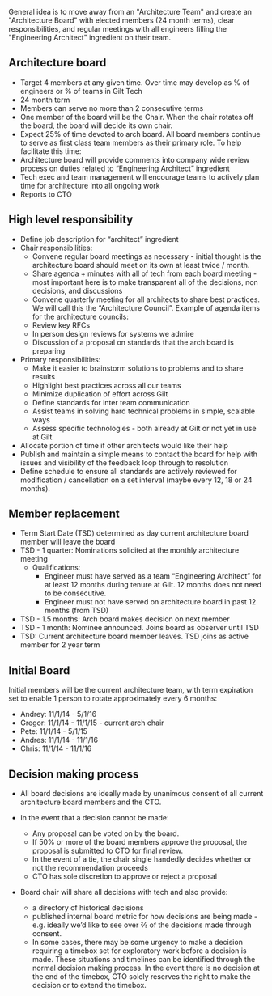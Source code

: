 General idea is to move away from an "Architecture Team" and create an
"Architecture Board" with elected members (24 month terms), clear
responsibilities, and regular meetings with all engineers filling the
"Engineering Architect" ingredient on their team.

Architecture board
------------------

  - Target 4 members at any given time. Over time may develop as % of engineers or % of teams in Gilt Tech
  - 24 month term
  - Members can serve no more than 2 consecutive terms
  - One member of the board will be the Chair. When the chair rotates off the board, the board will decide its own chair.
  - Expect 25% of time devoted to arch board. All board members continue to serve as first class team members as their primary role. To help facilitate this time:
  - Architecture board will provide comments into company wide review process on duties related to “Engineering Architect” ingredient
  - Tech exec and team management will encourage teams to actively plan time for architecture into all ongoing work
  - Reports to CTO

High level responsibility
-------------------------

  - Define job description for “architect” ingredient
  - Chair responsibilities:
    - Convene regular board meetings as necessary - initial thought is the architecture board should meet on its own at least twice / month. 
    - Share agenda + minutes with all of tech from each board meeting - most important here is to make transparent all of the decisions, non decisions, and discussions
    - Convene quarterly meeting for all architects to share best practices. We will call this the “Architecture Council”. Example of agenda items for the architecture councils:
    - Review key RFCs
    - In person design reviews for systems we admire
    - Discussion of a proposal on standards that the arch board is preparing
  - Primary responsibilities:
    - Make it easier to brainstorm solutions to problems and to share results
    - Highlight best practices across all our teams 
    - Minimize duplication of effort across Gilt
    - Define standards for inter team communication
    - Assist teams in solving hard technical problems in simple, scalable ways
    - Assess specific technologies - both already at Gilt or not yet in use at Gilt
  - Allocate portion of time if other architects would like their help
  - Publish and maintain a simple means to contact the board for help with issues and visibility of the feedback loop through to resolution
  - Define schedule to ensure all standards are actively reviewed for modification / cancellation on a set interval (maybe every 12, 18 or 24 months).

Member replacement
------------------

  - Term Start Date (TSD) determined as day current architecture board member will leave the board
  - TSD - 1 quarter: Nominations solicited at the monthly architecture meeting
    - Qualifications:
      - Engineer must have served as a team “Engineering Architect” for at least 12 months during tenure at Gilt. 12 months does not need to be consecutive.
      - Engineer must not have served on architecture board in past 12 months (from TSD)
  - TSD - 1.5 months: Arch board makes decision on next member
  - TSD - 1 month: Nominee announced. Joins board as observer until TSD
  - TSD: Current architecture board member leaves. TSD joins as active member for 2 year term

Initial Board
-------------

Initial members will be the current architecture team, with term expiration set to enable 1 person to rotate approximately every 6 months:

  - Andrey: 11/1/14 - 5/1/16
  - Gregor: 11/1/14 - 11/1/15 - current arch chair
  - Pete: 11/1/14 - 5/1/15
  - Andres: 11/1/14 - 11/1/16
  - Chris: 11/1/14 - 11/1/16

Decision making process
-----------------------

  - All board decisions are ideally made by unanimous consent of all current architecture board members and the CTO.
  - In the event that a decision cannot be made:
    - Any proposal can be voted on by the board.
    - If 50% or more of the board members approve the proposal, the proposal is submitted to CTO for final review.
    - In the event of a tie, the chair single handedly decides whether or not the recommendation proceeds
    - CTO has sole discretion to approve or reject a proposal

  - Board chair will share all decisions with tech and also provide:
    - a directory of historical decisions
    - published internal board metric for how decisions are being made - e.g. ideally we’d like to see over ⅔ of the decisions made through consent.
    - In some cases, there may be some urgency to make a decision requiring a timebox set for exploratory work before a decision is made. These situations and timelines can be identified through the normal decision making process. In the event there is no decision at the end of the timebox, CTO solely reserves the right to make the decision or to extend the timebox.
